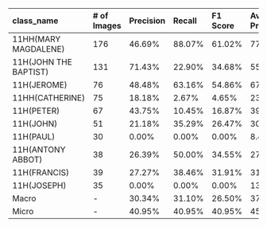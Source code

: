| class_name            | # of Images   | Precision   | Recall   | F1 Score   | Average Precision   |
|:----------------------|:--------------|:------------|:---------|:-----------|:--------------------|
| 11HH(MARY MAGDALENE)  | 176           | 46.69%      | 88.07%   | 61.02%     | 77.02%              |
| 11H(JOHN THE BAPTIST) | 131           | 71.43%      | 22.90%   | 34.68%     | 55.26%              |
| 11H(JEROME)           | 76            | 48.48%      | 63.16%   | 54.86%     | 67.63%              |
| 11HH(CATHERINE)       | 75            | 18.18%      | 2.67%    | 4.65%      | 23.38%              |
| 11H(PETER)            | 67            | 43.75%      | 10.45%   | 16.87%     | 39.34%              |
| 11H(JOHN)             | 51            | 21.18%      | 35.29%   | 26.47%     | 30.86%              |
| 11H(PAUL)             | 30            | 0.00%       | 0.00%    | 0.00%      | 8.40%               |
| 11H(ANTONY ABBOT)     | 38            | 26.39%      | 50.00%   | 34.55%     | 27.00%              |
| 11H(FRANCIS)          | 39            | 27.27%      | 38.46%   | 31.91%     | 31.16%              |
| 11H(JOSEPH)           | 35            | 0.00%       | 0.00%    | 0.00%      | 13.18%              |
| Macro                 | -             | 30.34%      | 31.10%   | 26.50%     | 37.32%              |
| Micro                 | -             | 40.95%      | 40.95%   | 40.95%     | 45.89%              |
